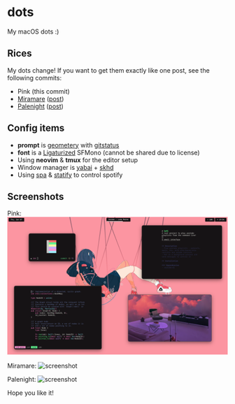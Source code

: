 # dots
My macOS dots :)

## Rices
My dots change! If you want to get them exactly like one post, see the following commits:
- Pink (this commit)
- [Miramare](https://github.com/Who23/dots/tree/f180fc7e4065994e4b5fc20dd7aa17a6a6e60633) ([post](https://www.reddit.com/r/unixporn/comments/hjbrna/yabai_comfy_miramare/))
- [Palenight](https://github.com/Who23/dots/tree/471552250cf9df993cd3f297166e125d84cee5eb) ([post](https://www.reddit.com/r/unixporn/comments/fbpgkx/yabai_showing_that_mac_can_look_good/))

## Config items
- __prompt__ is [geometery](https://github.com/geometry-zsh/geometry) with [gitstatus](https://github.com/romkatv/gitstatus)
- __font__ is a [Ligaturized](https://github.com/ToxicFrog/Ligaturizer) SFMono (cannot be shared due to license)
- Using __neovim__ & __tmux__ for the editor setup
- Window manager is [yabai](https://github.com/koekeishiya/yabai) + [skhd](https://github.com/koekeishiya/skhd)
- Using [spa](https://gist.github.com/Who23/8ff45f0f2c2c3ae8a95582178a5c92ec) & [statify](https://gist.github.com/Who23/9e1a74c0291cc5179d45dabae4814d18) to control spotify

## Screenshots
Pink:
![screenshot](https://github.com/Who23/dots/blob/master/ex_shots/pink%20up.png)

Miramare:
![screenshot](https://github.com/Who23/dots/blob/master/ex_shots/miramare%20up.png)

Palenight:
![screenshot](https://github.com/Who23/dots/blob/master/ex_shots/unix%20shot.png)

Hope you like it!
